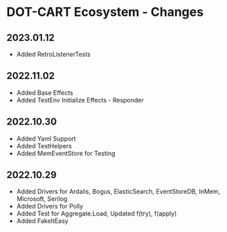 # DOT-CART Ecosystem - Changes

## 2023.01.12

- Added RetroListenerTests

## 2022.11.02

- Added Base Effects
- Added TestEnv Initialize Effects - Responder

## 2022.10.30

- Added Yaml Support
- Added TestHelpers
- Added MemEventStore for Testing

## 2022.10.29

- Added Drivers for Ardalis, Bogus, ElasticSearch, EventStoreDB, InMem, Microsoft, Serilog
- Added Drivers for Polly
- Added Test for Aggregate.Load, Updated f(try), f(apply)
- Added FakeItEasy



